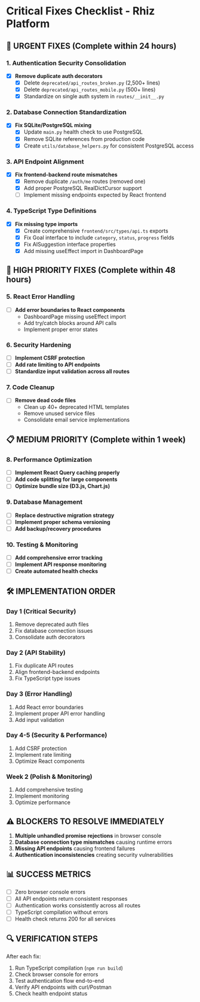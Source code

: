# Critical Fixes Checklist - Rhiz Platform

## 🚨 URGENT FIXES (Complete within 24 hours)

### 1. Authentication Security Consolidation
- [x] **Remove duplicate auth decorators** 
  - [x] Delete `deprecated/api_routes_broken.py` (2,500+ lines)
  - [x] Delete `deprecated/api_routes_mobile.py` (500+ lines)
  - [x] Standardize on single auth system in `routes/__init__.py`

### 2. Database Connection Standardization
- [x] **Fix SQLite/PostgreSQL mixing**
  - [x] Update `main.py` health check to use PostgreSQL
  - [x] Remove SQLite references from production code
  - [x] Create `utils/database_helpers.py` for consistent PostgreSQL access

### 3. API Endpoint Alignment
- [x] **Fix frontend-backend route mismatches**
  - [x] Remove duplicate `/auth/me` routes (removed one)
  - [x] Add proper PostgreSQL RealDictCursor support
  - [ ] Implement missing endpoints expected by React frontend

### 4. TypeScript Type Definitions
- [x] **Fix missing type imports**
  - [x] Create comprehensive `frontend/src/types/api.ts` exports
  - [x] Fix Goal interface to include `category`, `status`, `progress` fields
  - [x] Fix AISuggestion interface properties
  - [x] Add missing useEffect import in DashboardPage

## 🔧 HIGH PRIORITY FIXES (Complete within 48 hours)

### 5. React Error Handling
- [ ] **Add error boundaries to React components**
  - DashboardPage missing useEffect import
  - Add try/catch blocks around API calls
  - Implement proper error states

### 6. Security Hardening
- [ ] **Implement CSRF protection**
- [ ] **Add rate limiting to API endpoints**
- [ ] **Standardize input validation across all routes**

### 7. Code Cleanup
- [ ] **Remove dead code files**
  - Clean up 40+ deprecated HTML templates
  - Remove unused service files
  - Consolidate email service implementations

## 📋 MEDIUM PRIORITY (Complete within 1 week)

### 8. Performance Optimization
- [ ] **Implement React Query caching properly**
- [ ] **Add code splitting for large components**
- [ ] **Optimize bundle size (D3.js, Chart.js)**

### 9. Database Management
- [ ] **Replace destructive migration strategy**
- [ ] **Implement proper schema versioning**
- [ ] **Add backup/recovery procedures**

### 10. Testing & Monitoring
- [ ] **Add comprehensive error tracking**
- [ ] **Implement API response monitoring**
- [ ] **Create automated health checks**

## 🛠️ IMPLEMENTATION ORDER

### Day 1 (Critical Security)
1. Remove deprecated auth files
2. Fix database connection issues
3. Consolidate auth decorators

### Day 2 (API Stability)
1. Fix duplicate API routes
2. Align frontend-backend endpoints
3. Fix TypeScript type issues

### Day 3 (Error Handling)
1. Add React error boundaries
2. Implement proper API error handling
3. Add input validation

### Day 4-5 (Security & Performance)
1. Add CSRF protection
2. Implement rate limiting
3. Optimize React components

### Week 2 (Polish & Monitoring)
1. Add comprehensive testing
2. Implement monitoring
3. Optimize performance

## ⚠️ BLOCKERS TO RESOLVE IMMEDIATELY

1. **Multiple unhandled promise rejections** in browser console
2. **Database connection type mismatches** causing runtime errors
3. **Missing API endpoints** causing frontend failures
4. **Authentication inconsistencies** creating security vulnerabilities

## 📊 SUCCESS METRICS

- [ ] Zero browser console errors
- [ ] All API endpoints return consistent responses
- [ ] Authentication works consistently across all routes
- [ ] TypeScript compilation without errors
- [ ] Health check returns 200 for all services

## 🔍 VERIFICATION STEPS

After each fix:
1. Run TypeScript compilation (`npm run build`)
2. Check browser console for errors
3. Test authentication flow end-to-end
4. Verify API endpoints with curl/Postman
5. Check health endpoint status